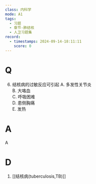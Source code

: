 ```yaml
---
class: 内科学
mode: A1
tags:
  - 习题
  - 章节-肺结核
  - 人卫习题集
record:
  - timestamps: 2024-09-14-18:11:11
    score: 0
---
```


# Q
6. 结核病的过敏反应可引起
A. 多发性关节炎  
B. 大咯血  
C. 呼吸困难  
D. 患侧胸痛  
E. 发热
# A
A
# D
1. [[结核病(tuberculosis,TB)]]